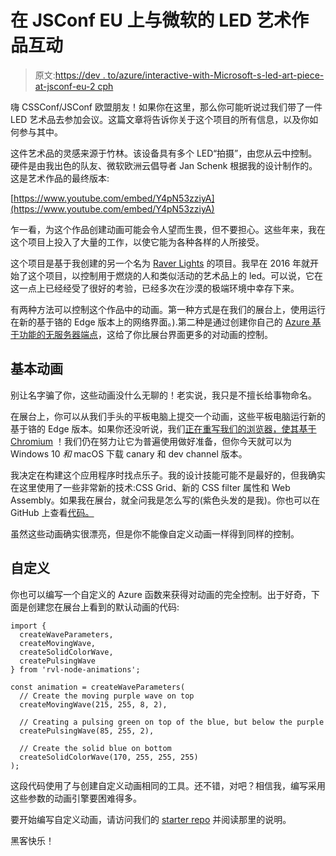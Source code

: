 # 在 JSConf EU 上与微软的 LED 艺术作品互动

> 原文:[https://dev . to/azure/interactive-with-Microsoft-s-led-art-piece-at-jsconf-eu-2 cph](https://dev.to/azure/interacting-with-microsoft-s-led-art-piece-at-jsconf-eu-2cph)

嗨 CSSConf/JSConf 欧盟朋友！如果你在这里，那么你可能听说过我们带了一件 LED 艺术品去参加会议。这篇文章将告诉你关于这个项目的所有信息，以及你如何参与其中。

这件艺术品的灵感来源于竹林。该设备具有多个 LED“拍摄”，由您从云中控制。硬件是由我出色的队友、微软欧洲云倡导者 Jan Schenk 根据我的设计制作的。这是艺术作品的最终版本:

[https://www.youtube.com/embed/Y4pN53zziyA](https://www.youtube.com/embed/Y4pN53zziyA)

乍一看，为这个作品创建动画可能会令人望而生畏，但不要担心。这些年来，我在这个项目上投入了大量的工作，以使它能为各种各样的人所接受。

这个项目是基于我创建的另一个名为 [Raver Lights](https://github.com/nebrius/raver-lights/) 的项目。我早在 2016 年就开始了这个项目，以控制用于燃烧的人和类似活动的艺术品上的 led。可以说，它在这一点上已经经受了很好的考验，已经多次在沙漠的极端环境中幸存下来。

有两种方法可以控制这个作品中的动画。第一种方式是在我们的展台上，使用运行在新的基于铬的 Edge 版本上的网络界面。).第二种是通过创建你自己的 [Azure 基于功能的无服务器端点](https://docs.microsoft.com/en-us/azure/azure-functions/?WT.mc_id=devto-blog-brhugh)，这给了你比展台界面更多的对动画的控制。

## [](#basic-animations)基本动画

别让名字骗了你，这些动画没什么无聊的！老实说，我只是不擅长给事物命名。

在展台上，你可以从我们手头的平板电脑上提交一个动画，这些平板电脑运行新的基于铬的 Edge 版本。如果你还没听说，我们[正在重写我们的浏览器，使其基于 Chromium](https://github.com/MicrosoftEdge/MSEdge) ！我们仍在努力让它为普遍使用做好准备，但你今天就可以为 Windows 10 *和* macOS 下载 canary 和 dev channel 版本。

我决定在构建这个应用程序时找点乐子。我的设计技能可能不是最好的，但我确实在这里使用了一些非常新的技术:CSS Grid、新的 CSS filter 属性和 Web Assembly。如果我在展台，就全问我是怎么写的(紫色头发的是我)。你也可以在 GitHub 上查看[代码。](https://github.com/nebrius/azure-led-booth/tree/master/clients)

虽然这些动画确实很漂亮，但是你不能像自定义动画一样得到同样的控制。

## [](#custom)自定义

你也可以编写一个自定义的 Azure 函数来获得对动画的完全控制。出于好奇，下面是创建您在展台上看到的默认动画的代码:

```
import {
  createWaveParameters,
  createMovingWave,
  createSolidColorWave,
  createPulsingWave
} from 'rvl-node-animations';

const animation = createWaveParameters(
  // Create the moving purple wave on top
  createMovingWave(215, 255, 8, 2),

  // Creating a pulsing green on top of the blue, but below the purple
  createPulsingWave(85, 255, 2),

  // Create the solid blue on bottom
  createSolidColorWave(170, 255, 255, 255)
); 
```

这段代码使用了与创建自定义动画相同的工具。还不错，对吧？相信我，编写采用这些参数的动画引擎要困难得多。

要开始编写自定义动画，请访问我们的 [starter repo](https://github.com/bnb/jsconf-eu-led) 并阅读那里的说明。

黑客快乐！